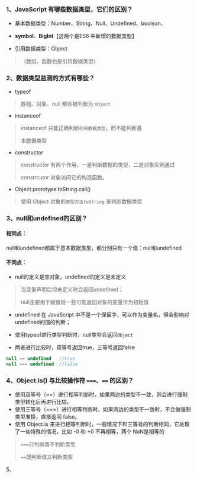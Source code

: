 ### 1、**JavaScript 有哪些数据类型，它们的区别？**

- 基本数据类型：Number、String、Null、Undefined、boolean、

- **symbol**、**BigInt**【这两个是ES6 中新增的数据类型】
- 引用数据类型：Object


> （数组、函数也是引用数据类型）

### 2、数据类型监测的方式有哪些？

- typeof

> 数组、对象、null 都会被判断为 `object`

- instanceof

> instanceof 只能正确判断`引用数据类型`，而不能判断基
>
> 本数据类型

- constructor

> constructor 有两个作用，一是判断数据的类型，二是对象实例通过
>
> constrcutor 对象访问它的构造函数。

- Object.prototype.toString.call()

> 使用 Object 对象的`原型方法toString` 来判断数据类型

### 3、null和undefined的区别？

#### 相同点：

null和undefined都属于基本数据类型，都分别只有一个值：null和undefined

#### 不同点：

- null的定义是空对象，undefined的定义是未定义

> 当变量声明后但未定义时会返回undefined；
>
> null主要用于赋值给一些可能返回对象的变量作为初始值

- undefined 在 JavaScript 中不是一个保留字，可以作为变量名，但会影响对undefined的值的判断；

- 使用typeof进行类型判断时，null类型会返回`Object`
- 两者进行比较时，双等号返回true，三等号返回false

```javascript
null == undefined   //true
null === undefined  //false
```

### 4、Object.is() 与比较操作符 `===`、`==` 的区别？

- 使用双等号（==）进行相等判断时，如果两边的类型不一致，则会进行强制类型转化后再进行比较。
- 使用三等号（===）进行相等判断时，如果两边的类型不一致时，不会做强制类型准换，直接返回 false。
- 使用 Object.is 来进行相等判断时，一般情况下和三等号的判断相同，它处理了一些特殊的情况，比如 -0 和 +0 不再相等，两个 NaN是相等的

> `===`只判断值不判断类型
>
> `==`既判断值又判断类型

5、